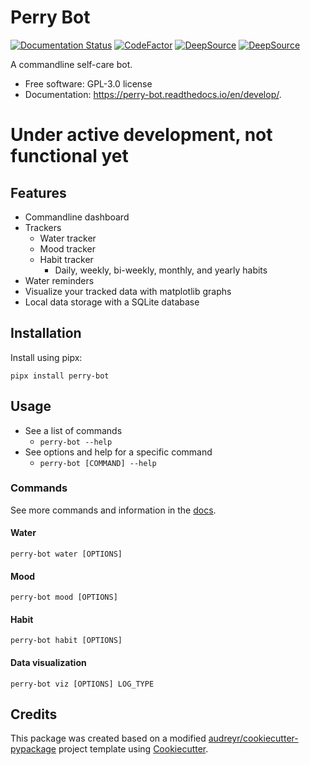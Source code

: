 # Perry Bot

[![Documentation Status](https://readthedocs.org/projects/perry-bot/badge/?version=develop)](https://perry-bot.readthedocs.io/en/develop/?badge=develop)
[![CodeFactor](https://www.codefactor.io/repository/github/shunnkou/perry-bot/badge)](https://www.codefactor.io/repository/github/shunnkou/perry-bot)
[![DeepSource](https://deepsource.io/gh/shunnkou/perry-bot.svg/?label=active+issues)](https://deepsource.io/gh/shunnkou/perry-bot/?ref=repository-badge)
[![DeepSource](https://deepsource.io/gh/shunnkou/perry-bot.svg/?label=resolved+issues)](https://deepsource.io/gh/shunnkou/perry-bot/?ref=repository-badge)

A commandline self-care bot.

* Free software: GPL-3.0 license
* Documentation: https://perry-bot.readthedocs.io/en/develop/.

# Under active development, not functional yet


## Features
* Commandline dashboard
* Trackers
  * Water tracker
  * Mood tracker
  * Habit tracker
    * Daily, weekly, bi-weekly, monthly, and yearly habits
* Water reminders
* Visualize your tracked data with matplotlib graphs
* Local data storage with a SQLite database


## Installation
Install using pipx:

```shell
pipx install perry-bot
```

## Usage
* See a list of commands
  * `perry-bot --help`
* See options and help for a specific command
  * `perry-bot [COMMAND] --help`

### Commands
See more commands and information in the [docs](https://perry-bot.readthedocs.io/en/develop/usage.html).

#### Water
```
perry-bot water [OPTIONS]
```

#### Mood
```
perry-bot mood [OPTIONS]
```

#### Habit
```
perry-bot habit [OPTIONS]
```

#### Data visualization
```
perry-bot viz [OPTIONS] LOG_TYPE
```


## Credits
This package was created based on a modified
[audreyr/cookiecutter-pypackage](https://github.com/audreyfeldroy/cookiecutter-pypackage)
project template using [Cookiecutter](https://github.com/cookiecutter/cookiecutter).
